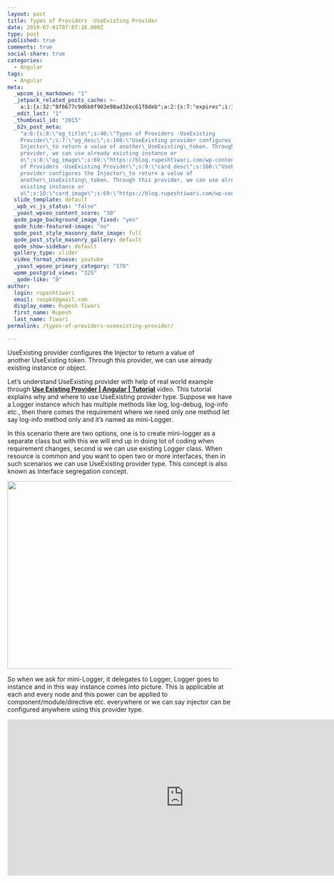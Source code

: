 ```yaml
---
layout: post
title: Types of Providers -UseExisting Provider
date: 2019-07-01T07:07:16.000Z
type: post
published: true
comments: true
social-share: true
categories:
  - Angular
tags:
  - Angular
meta:
  _wpcom_is_markdown: "1"
  _jetpack_related_posts_cache: >-
    a:1:{s:32:"8f6677c9d6b0f903e98ad32ec61f8deb";a:2:{s:7:"expires";i:1594759232;s:7:"payload";a:3:{i:0;a:1:{s:2:"id";i:2508;}i:1;a:1:{s:2:"id";i:2405;}i:2;a:1:{s:2:"id";i:2381;}}}}
  _edit_last: "1"
  _thumbnail_id: "2015"
  _b2s_post_meta:
    "a:6:{s:8:\"og_title\";s:40:\"Types of Providers -UseExisting
    Provider\";s:7:\"og_desc\";s:160:\"UseExisting provider configures the
    Injector\_to return a value of another\_UseExisting\_token. Through this
    provider, we can use already existing instance or
    o\";s:8:\"og_image\";s:69:\"https://blog.rupeshtiwari.com/wp-content/uploads/2019/04/AngularI.png\";s:10:\"card_title\";s:40:\"Types
    of Providers -UseExisting Provider\";s:9:\"card_desc\";s:160:\"UseExisting
    provider configures the Injector\_to return a value of
    another\_UseExisting\_token. Through this provider, we can use already
    existing instance or
    o\";s:10:\"card_image\";s:69:\"https://blog.rupeshtiwari.com/wp-content/uploads/2019/04/AngularI.png\";}"
  slide_template: default
  _wpb_vc_js_status: "false"
  _yoast_wpseo_content_score: "30"
  qode_page_background_image_fixed: "yes"
  qode_hide-featured-image: "no"
  qode_post_style_masonry_date_image: full
  qode_post_style_masonry_gallery: default
  qode_show-sidebar: default
  gallery_type: slider
  video_format_choose: youtube
  _yoast_wpseo_primary_category: "178"
  wpmm_postgrid_views: "325"
  _qode-like: "0"
author:
  login: rupeshtiwari
  email: roopkt@gmail.com
  display_name: Rupesh Tiwari
  first_name: Rupesh
  last_name: Tiwari
permalink: /types-of-providers-useexisting-provider/

---
```


<p>UseExisting provider configures the Injector to return a value of another UseExisting token. Through this provider, we can use already existing instance or object.</p>
<p>Let’s understand UseExisting provider with help of real world example through <strong><a href="https://www.youtube.com/watch?v=ySXxNhHIlVw" target="_blank" rel="noopener noreferrer">Use Existing Provider | Angular | Tutorial</a><em> </em></strong>video. This tutorial explains why and where to use UseExisting provider type. Suppose we have a Logger instance which has multiple methods like log, log-debug, log-info etc., then there comes the requirement where we need only one method let say log-info method only and it’s named as mini-Logger.</p>
<p>In this scenario there are two options, one is to create mini-logger as a separate class but with this we will end up in doing lot of coding when requirement changes, second is we can use existing Logger class. When resource is common and you want to open two or more interfaces, then in such scenarios we can use UseExisting provider type. This concept is also known as Interface segregation concept.</p>
<p><img class="alignnone size-full wp-image-2387" src="{{ site.baseurl }}/assets/2019/07/UseExisting-Provider.png" alt="" width="790" height="421" /></p>
<p>So when we ask for mini-Logger, it delegates to Logger, Logger goes to instance and in this way instance comes into picture. This is applicable at each and every node and this power can be applied to component/module/directive etc. everywhere or we can say injector can be configured anywhere using this provider type.</p>
<p><iframe src="https://www.youtube.com/embed/ySXxNhHIlVw" width="790" height="350" frameborder="0" allowfullscreen="allowfullscreen"></iframe></p>
